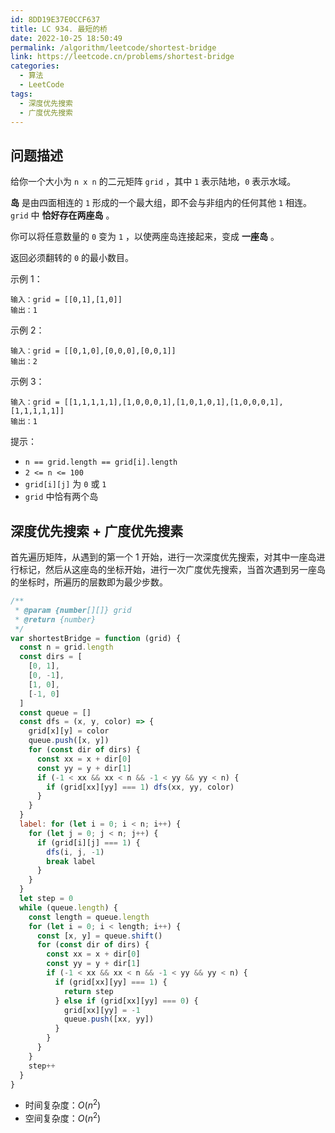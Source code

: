 ```yaml
---
id: 8DD19E37E0CCF637
title: LC 934. 最短的桥
date: 2022-10-25 18:50:49
permalink: /algorithm/leetcode/shortest-bridge
link: https://leetcode.cn/problems/shortest-bridge
categories:
  - 算法
  - LeetCode
tags:
  - 深度优先搜索
  - 广度优先搜索
---
```


<Level :type='2'/>

## 问题描述

给你一个大小为 `n x n` 的二元矩阵 `grid` ，其中 `1` 表示陆地，`0` 表示水域。

**岛** 是由四面相连的 `1` 形成的一个最大组，即不会与非组内的任何其他 `1` 相连。`grid` 中 **恰好存在两座岛** 。

你可以将任意数量的 `0` 变为 `1` ，以使两座岛连接起来，变成 **一座岛** 。

返回必须翻转的 `0` 的最小数目。

示例 1：

```text
输入：grid = [[0,1],[1,0]]
输出：1
```

示例 2：

```text
输入：grid = [[0,1,0],[0,0,0],[0,0,1]]
输出：2
```

示例 3：

```text
输入：grid = [[1,1,1,1,1],[1,0,0,0,1],[1,0,1,0,1],[1,0,0,0,1],[1,1,1,1,1]]
输出：1
```

提示：

- `n == grid.length == grid[i].length`
- `2 <= n <= 100`
- `grid[i][j]` 为 `0` 或 `1`
- `grid` 中恰有两个岛

## 深度优先搜索 + 广度优先搜素

首先遍历矩阵，从遇到的第一个 $1$ 开始，进行一次深度优先搜索，对其中一座岛进行标记，然后从这座岛的坐标开始，进行一次广度优先搜索，当首次遇到另一座岛的坐标时，所遍历的层数即为最少步数。

```javascript
/**
 * @param {number[][]} grid
 * @return {number}
 */
var shortestBridge = function (grid) {
  const n = grid.length
  const dirs = [
    [0, 1],
    [0, -1],
    [1, 0],
    [-1, 0]
  ]
  const queue = []
  const dfs = (x, y, color) => {
    grid[x][y] = color
    queue.push([x, y])
    for (const dir of dirs) {
      const xx = x + dir[0]
      const yy = y + dir[1]
      if (-1 < xx && xx < n && -1 < yy && yy < n) {
        if (grid[xx][yy] === 1) dfs(xx, yy, color)
      }
    }
  }
  label: for (let i = 0; i < n; i++) {
    for (let j = 0; j < n; j++) {
      if (grid[i][j] === 1) {
        dfs(i, j, -1)
        break label
      }
    }
  }
  let step = 0
  while (queue.length) {
    const length = queue.length
    for (let i = 0; i < length; i++) {
      const [x, y] = queue.shift()
      for (const dir of dirs) {
        const xx = x + dir[0]
        const yy = y + dir[1]
        if (-1 < xx && xx < n && -1 < yy && yy < n) {
          if (grid[xx][yy] === 1) {
            return step
          } else if (grid[xx][yy] === 0) {
            grid[xx][yy] = -1
            queue.push([xx, yy])
          }
        }
      }
    }
    step++
  }
}
```

- 时间复杂度：$O(n^2)$
- 空间复杂度：$O(n^2)$
